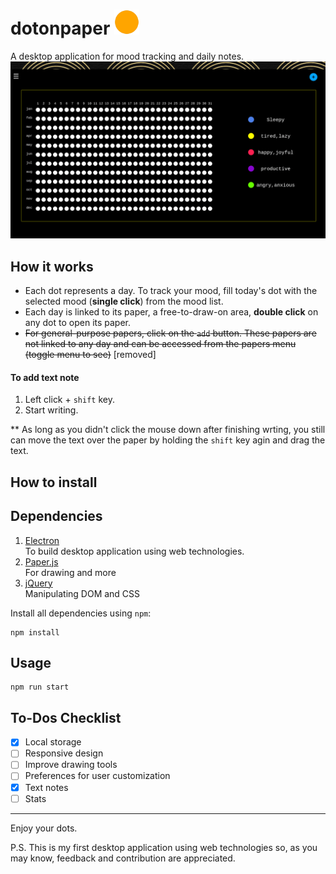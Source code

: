 # dotonpaper <img src="images/logo.png" width=40px height=40px>
A desktop application for mood tracking and daily notes.
![snaptshot](/images/snap.gif)
## How it works
- Each dot represents a day. To track your mood, fill today's dot with the selected mood (**single click**) from the mood list. 
- Each day is linked to its paper, a free-to-draw-on area, **double click** on any dot to open its paper.
- ~~For general-purpose papers, click on the `add` button. These papers are not linked to any day and can be accessed from the papers menu (toggle menu to see)~~ [removed]
 
#### To add text note
1. Left click + `shift` key. 
2. Start writing. 

** As long as you didn't click the mouse down after finishing wrting, you still can move the text over the paper by holding the `shift` key agin and drag the text. 

## How to install

## Dependencies

1. [Electron](https://github.com/electron/electron)  
To build desktop application using web technologies.
2. [Paper.js](https://github.com/paperjs/paper.js)   
For drawing and more
3. [jQuery](https://github.com/jquery/jquery)  
Manipulating DOM and CSS 


Install all dependencies using `npm`:
```
npm install
```

## Usage
```
npm run start
```

## To-Dos Checklist
- [x] Local storage
- [ ] Responsive design 
- [ ] Improve drawing tools
- [ ] Preferences for user customization  
- [x] Text notes
- [ ] Stats

---

Enjoy your dots. 


P.S. This is my first desktop application using web technologies so, as you may know, feedback and contribution are appreciated.  
